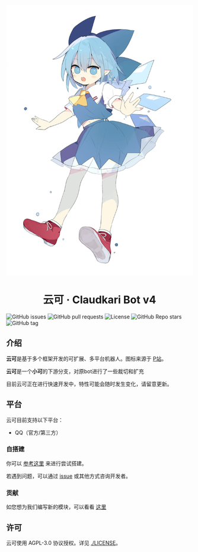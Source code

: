 <div align="center">
  <img width="512" src="./assets/character_marked.png" alt="logo">

# 云可 · Claudkari Bot v4

</div>

![GitHub issues](https://img.shields.io/github/issues/cloudw233/claudkari-bot) ![GitHub pull requests](https://img.shields.io/github/issues-pr/cloudw233/claudkari-bot) ![License](https://img.shields.io/github/license/cloudw233/claudkari-bot) ![GitHub Repo stars](https://img.shields.io/github/stars/cloudw233/claudkari-bot?style=social) ![GitHub tag](https://img.shields.io/github/v/tag/cloudw233/claudkari-bot?include_prereleases)

## 介绍

**云可**是基于多个框架开发的可扩展、多平台机器人。图标来源于 [P站](https://www.pixiv.net/artworks/98830047)。

**云可**是一个**小可**的下游分支，对原bot进行了一些裁切和扩充

目前云可正在进行快速开发中，特性可能会随时发生变化，请留意更新。

## 平台

云可目前支持以下平台：

-   QQ（官方/第三方）

### 自搭建

你可以 [参考这里](./DEPLOY.md) 来进行尝试搭建。

若遇到问题，可以通过 [issue](https://github.com/cloudw233/akari-haoye-bot/issues/new) 或其他方式咨询开发者。

### 贡献

如您想为我们编写新的模块，可以看看 [这里](https://bot.teahouse.team/wiki/%E6%96%B0%E5%BB%BA%E6%A8%A1%E5%9D%97%E6%8C%87%E5%8D%97)

## 许可

云可使用 AGPL-3.0 协议授权。详见 [./LICENSE](./LICENSE)。
